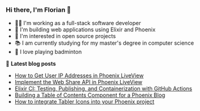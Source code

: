 ### Hi there, I'm Florian 👋

- 👨‍💻 I'm working as a full-stack software developer
- 🔮 I'm building web applications using Elixir and Phoenix
- 🔭 I'm interested in open source projects
- 📚 I am currently studying for my master's degree in computer science
- 🏸 I love playing badminton

📕 **Latest blog posts**
<!-- BLOG-POST-LIST:START -->
- [How to Get User IP Addresses in Phoenix LiveView](https://farens.me/blog/how-to-get-user-ip-addresses-in-phoenix-liveview)
- [Implement the Web Share API in Phoenix LiveView](https://farens.me/blog/implement-the-web-share-api-in-phoenix-liveview)
- [Elixir CI: Testing, Publishing, and Containerization with GitHub Actions](https://farens.me/blog/elixir-ci-testing-publishing-and-containerization-with-github-actions)
- [Building a Table of Contents Component for a Phoenix Blog](https://farens.me/blog/building-a-table-of-contents-component-for-a-phoenix-blog)
- [How to integrate Tabler Icons into your Phoenix project](https://farens.me/blog/how-to-integrate-tabler-icons-into-your-phoenix-project)
<!-- BLOG-POST-LIST:END -->

<!--
**Flo0807/Flo0807** is a ✨ _special_ ✨ repository because its `README.md` (this file) appears on your GitHub profile.

Here are some ideas to get you started:

- 🔭 I’m currently working on ...
- 🌱 I’m currently learning ...
- 👯 I’m looking to collaborate on ...
- 🤔 I’m looking for help with ...
- 💬 Ask me about ...
- 📫 How to reach me: ...
- 😄 Pronouns: ...
- ⚡ Fun fact: ...
-->
